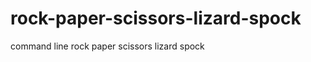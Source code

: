 rock-paper-scissors-lizard-spock
================================

command line rock paper scissors lizard spock

